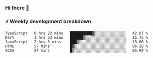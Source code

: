 ### Hi there 👋

### ⚡ Weekly development breakdown
<!--START_SECTION:waka-->
```text
TypeScript   6 hrs 22 mins   ██████████▓░░░░░░░░░░░░░░   42.07 % 
Dart         3 hrs 53 mins   ██████▒░░░░░░░░░░░░░░░░░░   25.75 % 
JavaScript   2 hrs 3 mins    ███▒░░░░░░░░░░░░░░░░░░░░░   13.60 % 
HTML         57 mins         █▓░░░░░░░░░░░░░░░░░░░░░░░   06.28 % 
SCSS         54 mins         █▒░░░░░░░░░░░░░░░░░░░░░░░   05.99 % 
```
<!--END_SECTION:waka-->
<!--
**MarceloWis/MarceloWis** is a ✨ _special_ ✨ repository because its `README.md` (this file) appears on your GitHub profile.

Here are some ideas to get you started:

- 🔭 I’m currently working on ...
- 🌱 I’m currently learning ...
- 👯 I’m looking to collaborate on ...
- 🤔 I’m looking for help with ...
- 💬 Ask me about ...
- 📫 How to reach me: ...
- 😄 Pronouns: ...
- ⚡ Fun fact: ...
-->
